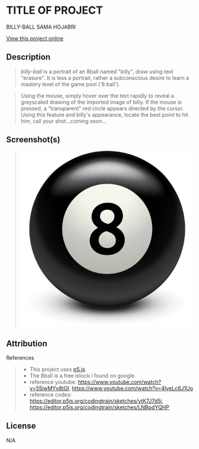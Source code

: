 # TITLE OF PROJECT

BILLY-BALL
SAMA HOJABRI

[View this project online](https://consumedlocusts.github.io/cart253/topics/billy-ball)

## Description

> _billy-ball_ is a portrait of an 8ball named "billy", draw using text "erasure". It is less a portrait, rather a subconscious desire to learn a mastery level of the game pool ('8 ball').

> Using the mouse, simply hover over the text rapidly to reveal a greyscaled drawing of the imported image of billy. If the mouse is pressed, a "transparent" red circle appears directed by the cursor. Using this feature and billy's appearance, locate the best point to hit him, call your shot...coming soon...

## Screenshot(s)

> ![Image of an 8ball](./assets/8ball.jpg)

## Attribution

References

> - This project uses [p5.js](https://p5js.org).
> - The 8ball is a free istock i found on google.
> - reference youtube: https://www.youtube.com/watch?v=55iwMYv8tGI, https://www.youtube.com/watch?v=4IyeLc6J1Uo
> - reference codes: https://editor.p5js.org/codingtrain/sketches/ytK7J7d5j, https://editor.p5js.org/codingtrain/sketches/LNBpdYQHP

## License

N/A
